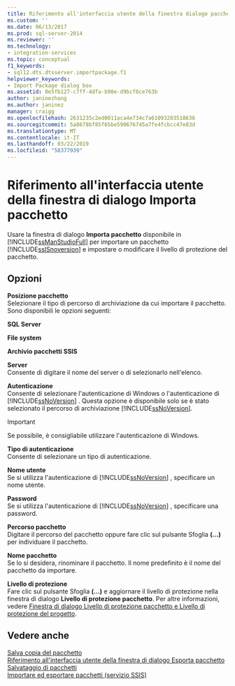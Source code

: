 ```yaml
---
title: Riferimento all'interfaccia utente della finestra dialogo pacchetto di importazione | Microsoft Docs
ms.custom: ''
ms.date: 06/13/2017
ms.prod: sql-server-2014
ms.reviewer: ''
ms.technology:
- integration-services
ms.topic: conceptual
f1_keywords:
- sql12.dts.dtsserver.importpackage.f1
helpviewer_keywords:
- Import Package dialog box
ms.assetid: 0e5fb127-c7ff-4dfa-b90e-d9bcf0ce763b
author: janinezhang
ms.author: janinez
manager: craigg
ms.openlocfilehash: 2631235c2ed0011aca4e734c7a61093203518636
ms.sourcegitcommit: 5a8678bf85f65be590676745a7fe4fcbcc47e83d
ms.translationtype: MT
ms.contentlocale: it-IT
ms.lasthandoff: 03/22/2019
ms.locfileid: "58377939"
---
```

# <a name="import-package-dialog-box-ui-reference"></a>Riferimento all'interfaccia utente della finestra di dialogo Importa pacchetto
  Usare la finestra di dialogo **Importa pacchetto** disponibile in [!INCLUDE[ssManStudioFull](../includes/ssmanstudiofull-md.md)] per importare un pacchetto [!INCLUDE[ssISnoversion](../includes/ssisnoversion-md.md)] e impostare o modificare il livello di protezione del pacchetto.  
  
## <a name="options"></a>Opzioni  
 **Posizione pacchetto**  
 Selezionare il tipo di percorso di archiviazione da cui importare il pacchetto. Sono disponibili le opzioni seguenti:  
  
 **SQL Server**  
  
 **File system**  
  
 **Archivio pacchetti SSIS**  
  
 **Server**  
 Consente di digitare il nome del server o di selezionarlo nell'elenco.  
  
 **Autenticazione**  
 Consente di selezionare l'autenticazione di Windows o l'autenticazione di [!INCLUDE[ssNoVersion](../includes/ssnoversion-md.md)] . Questa opzione è disponibile solo se è stato selezionato il percorso di archiviazione [!INCLUDE[ssNoVersion](../includes/ssnoversion-md.md)].  
  
> [!IMPORTANT]  
>  Se possibile, è consigliabile utilizzare l'autenticazione di Windows.  
  
 **Tipo di autenticazione**  
 Consente di selezionare un tipo di autenticazione.  
  
 **Nome utente**  
 Se si utilizza l'autenticazione di [!INCLUDE[ssNoVersion](../includes/ssnoversion-md.md)] , specificare un nome utente.  
  
 **Password**  
 Se si utilizza l'autenticazione di [!INCLUDE[ssNoVersion](../includes/ssnoversion-md.md)] , specificare una password.  
  
 **Percorso pacchetto**  
 Digitare il percorso del pacchetto oppure fare clic sul pulsante Sfoglia **(...)** per individuare il pacchetto.  
  
 **Nome pacchetto**  
 Se lo si desidera, rinominare il pacchetto. Il nome predefinito è il nome del pacchetto da importare.  
  
 **Livello di protezione**  
 Fare clic sul pulsante Sfoglia **(...)** e aggiornare il livello di protezione nella finestra di dialogo **Livello di protezione pacchetto**. Per altre informazioni, vedere [Finestra di dialogo Livello di protezione pacchetto e Livello di protezione del progetto](../../2014/integration-services/package-and-project-protection-level-dialog-box.md).  
  
## <a name="see-also"></a>Vedere anche  
 [Salva copia del pacchetto](../../2014/integration-services/save-copy-of-package.md)   
 [Riferimento all'interfaccia utente della finestra di dialogo Esporta pacchetto](../../2014/integration-services/export-package-dialog-box-ui-reference.md)   
 [Salvataggio di pacchetti](save-packages.md)   
 [Importare ed esportare pacchetti &#40;servizio SSIS&#41;](../../2014/integration-services/import-and-export-packages-ssis-service.md)  
  
  
